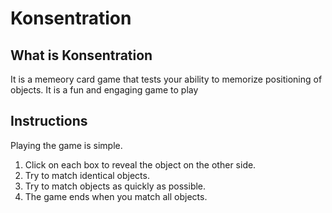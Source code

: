 # Konsentration

## What is Konsentration
It is a memeory card game that tests your ability to memorize positioning of objects. It is a fun and engaging game to play



## Instructions

Playing the game is simple. 
1. Click on each box to reveal the object on the other side.
2. Try to match identical objects.
3. Try to match objects as quickly as possible.
4. The game ends when you match all objects.


